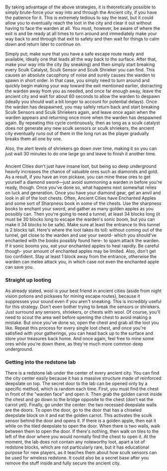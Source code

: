 ### 
By taking advantage of the above strategies, it is theoretically possible to simply brute-force your way into and through the Ancient city, if you have the patience for it. This is extremely tedious to say the least, but it could allow you to eventually reach the loot in the city and clear it out without having to face the warden at all. You must, however, be aware of where the exit is and be ready at all times to turn around and immediately make your way back to and through that exit to safety and then wait for things to calm down and return later to continue on.

Simply put; make sure that you have a safe escape route ready and available, ideally one that leads all the way back to the surface. After that, make your way into the city (by sneaking) and then simply start breaking every Sculk Catalyst, Sculk Sensor and Sculk Shrieker you can find. This causes an absolute cacophony of noise and surely causes the warden to spawn in short order. In that case, you simply need to turn around and quickly begin making your way toward the exit mentioned earlier, distracting the warden away from you as needed, and once far enough away, leave the ancient city and wait for about 60 seconds to allow the warden to despawn (ideally you should wait a bit longer to account for potential delays). Once the warden has despawned, you may safely return back and start breaking Sculk Sensors and Sculk Shriekers again, and leave once again when the warden appears and returning once more when the warden has despawned again. By repeating this cycle continuously, then as long as a sculk catalyst does not generate any new sculk sensors or sculk shriekers, the ancient city eventually runs out of them in the long run as the player gradually breaks them all one by one.

Also, the alert levels of shriekers go down over time, making it so you can just wait 30 minutes to do one large go and leave to finish it another time.

### 
Ancient Cities don't just have insane loot, but being so deep underground heavily increases the chance of valuable ores such as diamonds and gold. As a result, if you have an iron pickaxe, you can mine these ores to get yourself a diamond sword—just avoid summoning a warden in before you're ready, though. Once you've done so, what happens next somewhat relies on luck and generation. Once you have your diamond gear, get an anvil and look in all of the loot chests. Often, Ancient Cities have Enchanted Apples and some sort of Sharpness book in some of the chests. Use the sharpness books to enchant your sword, and gather as many golden apples as you possibly can. Then you're going to need a tunnel, at least 34 blocks long (it must be 30 blocks long to escape the warden's sonic boom, but you can make it 34 blocks to be safe). Make sure at least the entrance to this tunnel is 2 blocks tall. Here's where the loot takes its toll: without coming out of the tunnel, get close to the warden and use your sword- which you should've enchanted with the books possibly found here- to spam attack the warden. If it sonic booms you, eat your enchanted apples to heal rapidly. Be careful though- your amount of enchanted apples may be limited. Also, don't get too confident. Stay at least 1 block away from the entrance, otherwise the warden can melee attack you, in which case not even the enchanted apple can save you.

### Straight up looting
As already stated, wool is your best friend in ancient cities (aside from night vision potions and pickaxes for mining escape routes), because it suppresses your sound even if you aren't sneaking. This is incredibly useful for this strategy. Don't even bother trying to break the sensors or shriekers. Just surround any sensors, shriekers, or chests with wool. Of course, you'll need to scout the area well before opening the chest to avoid making a mistake. But once you've done so, open the chest and grab all the loot you like. Repeat this process for every single loot chest, and once you're satisfied with your gatherings, you can head back up to the surface and store your treasures back home. And once again, feel free to mine some ores while you're down there, as they're much more common deep underground.

### Getting into the redstone lab
There is a redstone lab under the center of every ancient city. You can find the city center easily because it has a massive structure made of reinforced deepslate on top. The secret door to the lab can be opened only by a specific method, which is random each time. First, you must find the chest in front of the "warden face" and open it. Then grab the golden carrot inside the chest and go down to the bridge opposite to the chest (don’t eat the carrot yet). Finally, go under the center: the two recessed deepslate walls are the doors. To open the door, go to the door that has a chiseled deepslate block on it and eat the golden carrot. This activates the sculk sensor behind the door and opens it. If there is a golden apple, then eat it while on the tiled deepslate to open the door. When there is two walls, walk between them to open the door. If there's nothing, then walk on tiles to the left of the door where you would normally find the chest to open it. At the moment, the lab does not contain any noteworthy loot, apart a lot of redstone blocks, which are not particularly rare, but it has educational purpose for new players, as it teaches them about how sculk sensors can be used for wireless redstone. It could also be a secret base after you remove the stuff inside and fully secure the ancient city.

